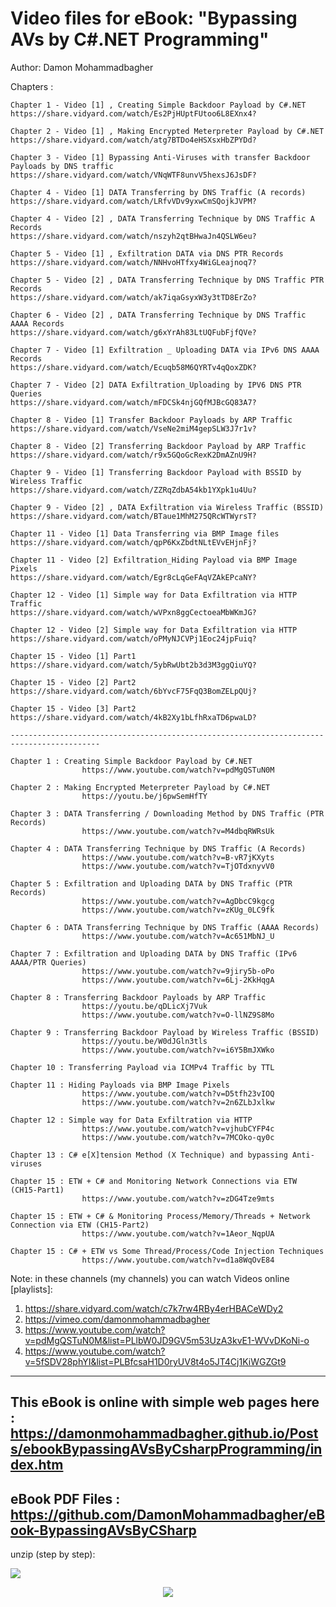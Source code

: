 # Video files for eBook: "Bypassing AVs by C#.NET Programming"

Author: Damon Mohammadbagher

Chapters :

    
    Chapter 1 - Video [1] , Creating Simple Backdoor Payload by C#.NET
    https://share.vidyard.com/watch/Es2PjHUptFUtoo6L8EXnx4?

    Chapter 2 - Video [1] , Making Encrypted Meterpreter Payload by C#.NET
    https://share.vidyard.com/watch/atg7BTDo4eHSXsxHbZPYDd?

    Chapter 3 - Video [1] Bypassing Anti-Viruses with transfer Backdoor Payloads by DNS traffic
    https://share.vidyard.com/watch/VNqWTF8unvV5hexsJ6JsDF?

    Chapter 4 - Video [1] DATA Transferring by DNS Traffic (A records)
    https://share.vidyard.com/watch/LRfvVDv9yxwCmSQojkJVPM?

    Chapter 4 - Video [2] , DATA Transferring Technique by DNS Traffic A Records
    https://share.vidyard.com/watch/nszyh2qtBHwaJn4QSLW6eu?

    Chapter 5 - Video [1] , Exfiltration DATA via DNS PTR Records
    https://share.vidyard.com/watch/NNHvoHTfxy4WiGLeajnoq7?

    Chapter 5 - Video [2] , DATA Transferring Technique by DNS Traffic PTR Records
    https://share.vidyard.com/watch/ak7iqaGsyxW3y3tTD8ErZo?

    Chapter 6 - Video [2] , DATA Transferring Technique by DNS Traffic AAAA Records
    https://share.vidyard.com/watch/g6xYrAh83LtUQFubFjfQVe?

    Chapter 7 - Video [1] Exfiltration _ Uploading DATA via IPv6 DNS AAAA Records
    https://share.vidyard.com/watch/Ecuqb58M6QYRTv4qQoxZDK?

    Chapter 7 - Video [2] DATA Exfiltration_Uploading by IPV6 DNS PTR Queries
    https://share.vidyard.com/watch/mFDCSk4njGQfMJBcGQ83A7?

    Chapter 8 - Video [1] Transfer Backdoor Payloads by ARP Traffic
    https://share.vidyard.com/watch/VseNe2miM4gepSLW3J7r1v?

    Chapter 8 - Video [2] Transferring Backdoor Payload by ARP Traffic
    https://share.vidyard.com/watch/r9x5GQoGcRexK2DmAZnU9H?

    Chapter 9 - Video [1] Transferring Backdoor Payload with BSSID by Wireless Traffic
    https://share.vidyard.com/watch/ZZRqZdbA54kb1YXpk1u4Uu?

    Chapter 9 - Video [2] , DATA Exfiltration via Wireless Traffic (BSSID)
    https://share.vidyard.com/watch/BTaue1MhM275QRcWTWyrsT?

    Chapter 11 - Video [1] Data Transferring via BMP Image files
    https://share.vidyard.com/watch/qpP6KxZbdtNLtEVvEHjnFj?

    Chapter 11 - Video [2] Exfiltration_Hiding Payload via BMP Image Pixels
    https://share.vidyard.com/watch/Egr8cLqGeFAqVZAkEPcaNY?

    Chapter 12 - Video [1] Simple way for Data Exfiltration via HTTP Traffic
    https://share.vidyard.com/watch/wVPxn8ggCectoeaMbWKmJG?

    Chapter 12 - Video [2] Simple way for Data Exfiltration via HTTP
    https://share.vidyard.com/watch/oPMyNJCVPj1Eoc24jpFuiq?

    Chapter 15 - Video [1] Part1 
    https://share.vidyard.com/watch/5ybRwUbt2b3d3M3ggQiuYQ?

    Chapter 15 - Video [2] Part2
    https://share.vidyard.com/watch/6bYvcF75FqQ3BomZELpQUj?

    Chapter 15 - Video [3] Part2 
    https://share.vidyard.com/watch/4kB2Xy1bLfhRxaTD6pwaLD?
    
    ------------------------------------------------------------------------------------------

    Chapter 1 : Creating Simple Backdoor Payload by C#.NET
                    https://www.youtube.com/watch?v=pdMgQSTuN0M
                    
    Chapter 2 : Making Encrypted Meterpreter Payload by C#.NET
                    https://youtu.be/j6pwSemHfTY
                    
    Chapter 3 : DATA Transferring / Downloading Method by DNS Traffic (PTR Records)
                    https://www.youtube.com/watch?v=M4dbqRWRsUk
                    
    Chapter 4 : DATA Transferring Technique by DNS Traffic (A Records)
                    https://www.youtube.com/watch?v=B-vR7jKXyts
                    https://www.youtube.com/watch?v=TjOTdxnyvV0
                    
    Chapter 5 : Exfiltration and Uploading DATA by DNS Traffic (PTR Records)
                    https://www.youtube.com/watch?v=AgDbcC9kgcg
                    https://www.youtube.com/watch?v=zKUg_0LC9fk
                    
    Chapter 6 : DATA Transferring Technique by DNS Traffic (AAAA Records)
                    https://www.youtube.com/watch?v=Ac651MbNJ_U
                    
    Chapter 7 : Exfiltration and Uploading DATA by DNS Traffic (IPv6 AAAA/PTR Queries)
                    https://www.youtube.com/watch?v=9jiry5b-oPo
                    https://www.youtube.com/watch?v=6Lj-2KkHqgA
                    
    Chapter 8 : Transferring Backdoor Payloads by ARP Traffic
                    https://youtu.be/qDLicXj7Vuk
                    https://www.youtube.com/watch?v=O-llNZ9S8Mo
                    
    Chapter 9 : Transferring Backdoor Payload by Wireless Traffic (BSSID)
                    https://youtu.be/W0dJGln3tls
                    https://www.youtube.com/watch?v=i6Y5BmJXWko
                    
    Chapter 10 : Transferring Payload via ICMPv4 Traffic by TTL
    
    Chapter 11 : Hiding Payloads via BMP Image Pixels 
                    https://www.youtube.com/watch?v=D5tfh23vIOQ
                    https://www.youtube.com/watch?v=2n6ZLbJxlkw
                    
    Chapter 12 : Simple way for Data Exfiltration via HTTP
                    https://www.youtube.com/watch?v=vjhubCYFP4c
                    https://www.youtube.com/watch?v=7MCOko-qy0c
                    
    Chapter 13 : C# e[X]tension Method (X Technique) and bypassing Anti-viruses
    
    Chapter 15 : ETW + C# and Monitoring Network Connections via ETW (CH15-Part1)
                    https://www.youtube.com/watch?v=zDG4Tze9mts
                    
    Chapter 15 : ETW + C# & Monitoring Process/Memory/Threads + Network Connection via ETW (CH15-Part2)
                    https://www.youtube.com/watch?v=1Aeor_NqpUA
                    
    Chapter 15 : C# + ETW vs Some Thread/Process/Code Injection Techniques
                    https://www.youtube.com/watch?v=d1a8WqOvE84


Note: in these channels (my channels) you can watch Videos online [playlists]:
1. https://share.vidyard.com/watch/c7k7rw4RBy4erHBACeWDy2
2. https://vimeo.com/damonmohammadbagher
3. https://www.youtube.com/watch?v=pdMgQSTuN0M&list=PLlbW0JD9GV5m53UzA3kvE1-WVvDKoNi-o
4. https://www.youtube.com/watch?v=5fSDV28phYI&list=PLBfcsaH1D0ryUV8t4o5JT4Cj1KiWGZGt9
-------------
This eBook is online with simple web pages here : https://damonmohammadbagher.github.io/Posts/ebookBypassingAVsByCsharpProgramming/index.htm
-------------
eBook PDF Files : https://github.com/DamonMohammadbagher/eBook-BypassingAVsByCSharp
-------------
unzip (step by step):

  ![](https://github.com/DamonMohammadbagher/Videos-BypassingAVsByCSharp/blob/master/unzip.png)

<p align="center">
    <a href="https://hits.seeyoufarm.com"><img src="https://hits.seeyoufarm.com/api/count/incr/badge.svg?url=https://github.com/DamonMohammadbagher/Videos-BypassingAVsByCSharp"/></a>
</p>

